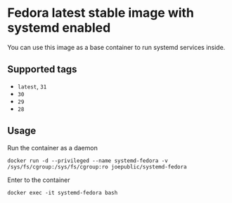 # Fedora latest stable image with systemd enabled

You can use this image as a base container to run systemd services inside.

## Supported tags
 - `latest`, `31`
 - `30`
 - `29`
 - `28`

## Usage

Run the container as a daemon

`docker run -d --privileged --name systemd-fedora -v /sys/fs/cgroup:/sys/fs/cgroup:ro joepublic/systemd-fedora`

Enter to the container

`docker exec -it systemd-fedora bash`
